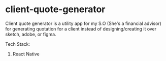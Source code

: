# client-quote-generator
Client quote generator is a utility app for my S.O (She's a financial advisor) for generating quotation for a client instead of designing/creating it over sketch, adobe, or figma.

Tech Stack:
1. React Native
